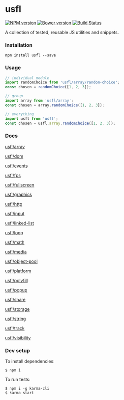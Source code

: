 # usfl

[![NPM version](https://badge.fury.io/js/usfl.svg)](http://badge.fury.io/js/usfl) [![Bower version](https://badge.fury.io/bo/usfl.svg)](http://badge.fury.io/bo/usfl) [![Build Status](https://secure.travis-ci.org/ianmcgregor/usfl.png)](https://travis-ci.org/ianmcgregor/usfl)

A collection of tested, reusable JS utilities and snippets.

### Installation

```shell
npm install usfl --save
```

### Usage

```javascript
// individual module
import randomChoice from 'usfl/array/random-choice';
const chosen = randomChoice([1, 2, 3]);

// group
import array from 'usfl/array';
const chosen = array.randomChoice([1, 2, 3]);

// everything
import usfl from 'usfl';
const chosen = usfl.array.randomChoice([1, 2, 3]);
```

### Docs

[usfl/array](docs/README.md#array)

[usfl/dom](docs/README.md#dom)

[usfl/events](docs/README.md#events)

[usfl/fps](docs/README.md#fps)

[usfl/fullscreen](docs/README.md#fullscreen)

[usfl/graphics](docs/README.md#graphics)

[usfl/http](docs/README.md#http)

[usfl/input](docs/README.md#input)

[usfl/linked-list](docs/README.md#linkedlist)

[usfl/loop](docs/README.md#loop)

[usfl/math](docs/README.md#math)

[usfl/media](docs/README.md#media)

[usfl/object-pool](docs/README.md#objectpool)

[usfl/platform](docs/README.md#platform)

[usfl/polyfill](docs/README.md#polyfill)

[usfl/popup](docs/README.md#popup)

[usfl/share](docs/README.md#share)

[usfl/storage](docs/README.md#storage)

[usfl/string](docs/README.md#string)

[usfl/track](docs/README.md#track)

[usfl/visibility](docs/README.md#visibility)


### Dev setup

To install dependencies:

```
$ npm i
```

To run tests:

```
$ npm i -g karma-cli
$ karma start
```
